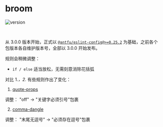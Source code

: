 # broom

![version](https://img.shields.io/badge/broom-v3.0.0-%234d9375?style=for-the-badge)

<br>

从 3.0.0 版本开始，正式以 [`@antfu/eslint-config@>=0.25.2`](https://github.com/antfu/eslint-config) 为基础，之前各个包版本各自维护版本号，全部以 3.0.0 开始发布。

规则会稍微调整：

- `if / else` 适当放松，无需刻意消除花括弧


对比 1.*，2.* 有些规则作出了变化：

1. [quote-props](https://eslint.org/docs/latest/rules/quote-props)

调整： "off" -> "关键字必须引号"包裹

2. [comma-dangle](https://typescript-eslint.io/rules/comma-dangle/)

调整： "末尾无逗号" -> "必须存在逗号"包裹
